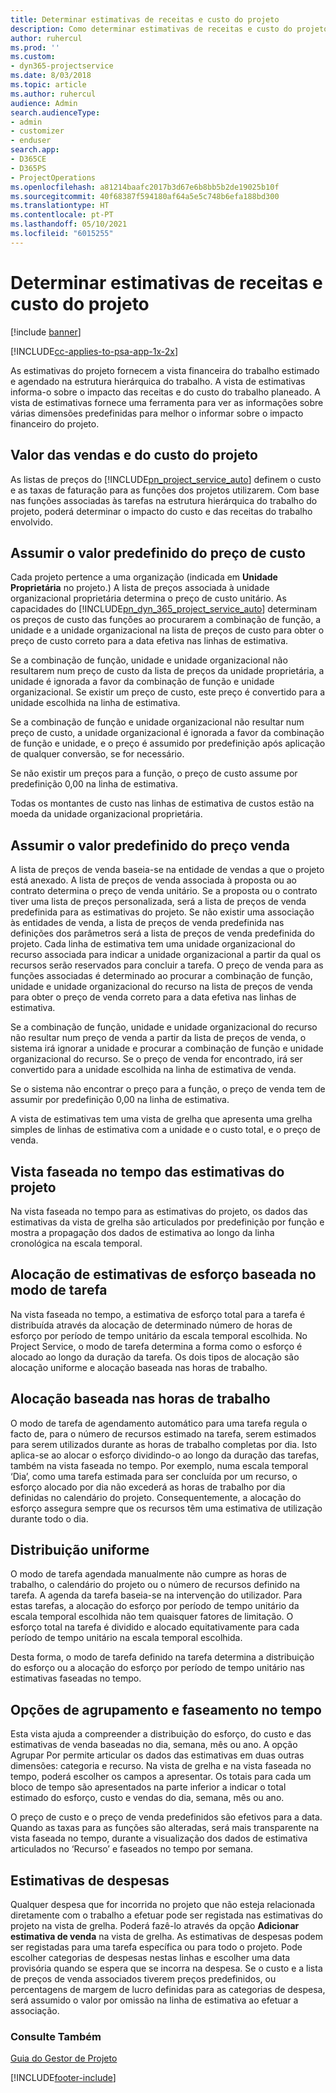 ```yaml
---
title: Determinar estimativas de receitas e custo do projeto
description: Como determinar estimativas de receitas e custo do projeto no Project Service
author: ruhercul
ms.prod: ''
ms.custom:
- dyn365-projectservice
ms.date: 8/03/2018
ms.topic: article
ms.author: ruhercul
audience: Admin
search.audienceType:
- admin
- customizer
- enduser
search.app:
- D365CE
- D365PS
- ProjectOperations
ms.openlocfilehash: a81214baafc2017b3d67e6b8bb5b2de19025b10f
ms.sourcegitcommit: 40f68387f594180af64a5e5c748b6efa188bd300
ms.translationtype: HT
ms.contentlocale: pt-PT
ms.lasthandoff: 05/10/2021
ms.locfileid: "6015255"
---
```

# <a name="determine-project-cost-and-revenue-estimates"></a>Determinar estimativas de receitas e custo do projeto 

[!include [banner](../includes/psa-now-project-operations.md)]

[!INCLUDE[cc-applies-to-psa-app-1x-2x](../includes/cc-applies-to-psa-app-1x-2x.md)]

As estimativas do projeto fornecem a vista financeira do trabalho estimado e agendado na estrutura hierárquica do trabalho. A vista de estimativas informa-o sobre o impacto das receitas e do custo do trabalho planeado. A vista de estimativas fornece uma ferramenta para ver as informações sobre várias dimensões predefinidas para melhor o informar sobre o impacto financeiro do projeto.  
  
## <a name="cost-and-sales-value-of-the-project"></a>Valor das vendas e do custo do projeto  
As listas de preços do [!INCLUDE[pn_project_service_auto](../includes/pn-project-service-auto.md)] definem o custo e as taxas de faturação para as funções dos projetos utilizarem. Com base nas funções associadas às tarefas na estrutura hierárquica do trabalho do projeto, poderá determinar o impacto do custo e das receitas do trabalho envolvido.  
  
## <a name="cost-price-defaulting"></a>Assumir o valor predefinido do preço de custo  
Cada projeto pertence a uma organização (indicada em **Unidade Proprietária** no projeto.) A lista de preços associada à unidade organizacional proprietária determina o preço de custo unitário. As capacidades do [!INCLUDE[pn_dyn_365_project_service_auto](../includes/pn-dyn-365-project-service-auto.md)] determinam os preços de custo das funções ao procurarem a combinação de função, a unidade e a unidade organizacional na lista de preços de custo para obter o preço de custo correto para a data efetiva nas linhas de estimativa.  
  
Se a combinação de função, unidade e unidade organizacional não resultarem num preço de custo da lista de preços da unidade proprietária, a unidade é ignorada a favor da combinação de função e unidade organizacional. Se existir um preço de custo, este preço é convertido para a unidade escolhida na linha de estimativa.  
  
Se a combinação de função e unidade organizacional não resultar num preço de custo, a unidade organizacional é ignorada a favor da combinação de função e unidade, e o preço é assumido por predefinição após aplicação de qualquer conversão, se for necessário.  
  
 Se não existir um preços para a função, o preço de custo assume por predefinição 0,00 na linha de estimativa.  
  
 Todas os montantes de custo nas linhas de estimativa de custos estão na moeda da unidade organizacional proprietária.  
  
## <a name="sales-price-defaulting"></a>Assumir o valor predefinido do preço venda  
A lista de preços de venda baseia-se na entidade de vendas a que o projeto está anexado. A lista de preços de venda associada à proposta ou ao contrato determina o preço de venda unitário. Se a proposta ou o contrato tiver uma lista de preços personalizada, será a lista de preços de venda predefinida para as estimativas do projeto. Se não existir uma associação às entidades de venda, a lista de preços de venda predefinida nas definições dos parâmetros será a lista de preços de venda predefinida do projeto. Cada linha de estimativa tem uma unidade organizacional do recurso associada para indicar a unidade organizacional a partir da qual os recursos serão reservados para concluir a tarefa. O preço de venda para as funções associadas é determinado ao procurar a combinação de função, unidade e unidade organizacional do recurso na lista de preços de venda para obter o preço de venda correto para a data efetiva nas linhas de estimativa.  
  
Se a combinação de função, unidade e unidade organizacional do recurso não resultar num preço de venda a partir da lista de preços de venda, o sistema irá ignorar a unidade e procurar a combinação de função e unidade organizacional do recurso. Se o preço de venda for encontrado, irá ser convertido para a unidade escolhida na linha de estimativa de venda.  
  
Se o sistema não encontrar o preço para a função, o preço de venda tem de assumir por predefinição 0,00 na linha de estimativa.  
  
A vista de estimativas tem uma vista de grelha que apresenta uma grelha simples de linhas de estimativa com a unidade e o custo total, e o preço de venda.  
  
## <a name="time-phased-view-of-project-estimates"></a>Vista faseada no tempo das estimativas do projeto  
Na vista faseada no tempo para as estimativas do projeto, os dados das estimativas da vista de grelha são articulados por predefinição por função e mostra a propagação dos dados de estimativa ao longo da linha cronológica na escala temporal.  
  
## <a name="effort-estimate-allocation-based-on-task-mode"></a>Alocação de estimativas de esforço baseada no modo de tarefa  
Na vista faseada no tempo, a estimativa de esforço total para a tarefa é distribuída através da alocação de determinado número de horas de esforço por período de tempo unitário da escala temporal escolhida. No Project Service, o modo de tarefa determina a forma como o esforço é alocado ao longo da duração da tarefa. Os dois tipos de alocação são alocação uniforme e alocação baseada nas horas de trabalho. 
  
## <a name="work-hours-based-allocation"></a>Alocação baseada nas horas de trabalho  
O modo de tarefa de agendamento automático para uma tarefa regula o facto de, para o número de recursos estimado na tarefa, serem estimados para serem utilizados durante as horas de trabalho completas por dia. Isto aplica-se ao alocar o esforço dividindo-o ao longo da duração das tarefas, também na vista faseada no tempo. Por exemplo, numa escala temporal ‘Dia’, como uma tarefa estimada para ser concluída por um recurso, o esforço alocado por dia não excederá as horas de trabalho por dia definidas no calendário do projeto. Consequentemente, a alocação do esforço assegura sempre que os recursos têm uma estimativa de utilização durante todo o dia.  
  
## <a name="even-distribution"></a>Distribuição uniforme  
O modo de tarefa agendada manualmente não cumpre as horas de trabalho, o calendário do projeto ou o número de recursos definido na tarefa. A agenda da tarefa baseia-se na intervenção do utilizador. Para estas tarefas, a alocação do esforço por período de tempo unitário da escala temporal escolhida não tem quaisquer fatores de limitação. O esforço total na tarefa é dividido e alocado equitativamente para cada período de tempo unitário na escala temporal escolhida.  
  
Desta forma, o modo de tarefa definido na tarefa determina a distribuição do esforço ou a alocação do esforço por período de tempo unitário nas estimativas faseadas no tempo.  
  
## <a name="grouping-and-time-phasing-options"></a>Opções de agrupamento e faseamento no tempo  
Esta vista ajuda a compreender a distribuição do esforço, do custo e das estimativas de venda baseadas no dia, semana, mês ou ano. A opção Agrupar Por permite articular os dados das estimativas em duas outras dimensões: categoria e recurso. Na vista de grelha e na vista faseada no tempo, poderá escolher os campos a apresentar. Os totais para cada um bloco de tempo são apresentados na parte inferior a indicar o total estimado do esforço, custo e vendas do dia, semana, mês ou ano.  
  
O preço de custo e o preço de venda predefinidos são efetivos para a data. Quando as taxas para as funções são alteradas, será mais transparente na vista faseada no tempo, durante a visualização dos dados de estimativa articulados no ‘Recurso’ e faseados no tempo por semana.  
  
## <a name="expense-estimates"></a>Estimativas de despesas  
Qualquer despesa que for incorrida no projeto que não esteja relacionada diretamente com o trabalho a efetuar pode ser registada nas estimativas do projeto na vista de grelha. Poderá fazê-lo através da opção **Adicionar estimativa de venda** na vista de grelha. As estimativas de despesas podem ser registadas para uma tarefa específica ou para todo o projeto. Pode escolher categorias de despesas nestas linhas e escolher uma data provisória quando se espera que se incorra na despesa. Se o custo e a lista de preços de venda associados tiverem preços predefinidos, ou percentagens de margem de lucro definidas para as categorias de despesa, será assumido o valor por omissão na linha de estimativa ao efetuar a associação.  
  
### <a name="see-also"></a>Consulte Também  
 [Guia do Gestor de Projeto](../psa/project-manager-guide.md)


[!INCLUDE[footer-include](../includes/footer-banner.md)]